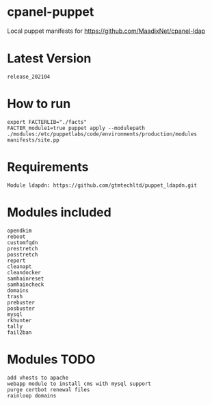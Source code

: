 # cpanel-puppet
Local puppet manifests for https://github.com/MaadixNet/cpanel-ldap

# Latest Version
    release_202104

# How to run

    export FACTERLIB="./facts"
    FACTER_module1=true puppet apply --modulepath ./modules:/etc/puppetlabs/code/environments/production/modules manifests/site.pp

# Requirements

    Module ldapdn: https://github.com/gtmtechltd/puppet_ldapdn.git

# Modules included

    opendkim
    reboot
    customfqdn
    prestretch
    posstretch
    report
    cleanapt
    cleandocker
    samhainreset
    samhaincheck
    domains
    trash
    prebuster
    posbuster
    mysql
    rkhunter
    tally
    fail2ban

# Modules TODO

    add vhosts to apache
    webapp module to install cms with mysql support
    purge certbot renewal files
    rainloop domains

